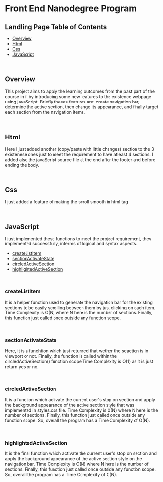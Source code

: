 # Front End Nanodegree Program

## Landling Page Table of Contents

* [Overview](#Overview)
* [Html](#Html)
* [Css](#Css)
* [JavaScript](#JavaScript)

<br />

## Overview
This project aims to apply the learning outcomes from the past part of the course in it by introducing some new features to the existence webpage using javaScript. Briefly theses features are: create navigation bar, determine the active section, then change its appearance, and finally target each section from the navigation items.

<br />

## Html
Here I just added another (copy/paste with little changes) section to the 3 existenese ones just to meet the requirement to have atleast 4 sections. I added also the javaScript source file at the end after the footer and before ending the body.

<br />

## Css

I just added a feature of making the scroll smooth in html tag

<br />

## JavaScript

I just implemented these functions to meet the project requirement, they implemented successfully, interms of logical and syntax aspects.

* [createListItem](##createListItem)
* [sectionActivateState](##sectionActivateState)
* [circledActiveSection](##circledActiveSection)
* [highlightedActiveSection](##highlightedActiveSection)

<br />

### createListItem
It is a helper function used to generate the navigation bar for the existing sections to be easily scrolling between them by just clicking on each item. Time Complexity is O(N) where N here is the number of sections. Finally, this function just called once outside any function scope. 

<br />

### sectionActivateState
Here, it is a funchtion which just returned that wether the seaction is in viewport or not. Finally, the function is called within the circledActiveSection() function scope.Time Complexity is O(1) as it is just return yes or no.

<br />

### circledActiveSection
It is a function which activate the current user's stop on section and apply the background appearance of the active section style that was implemented in styles.css file. Time Complexity is O(N) where N here is the number of sections. Finally, this function just called once outside any function scope. So, overall the program has a Time Complexity of O(N).

<br />

### highlightedActiveSection
It is the final function which activate the current user's stop on section and apply the background appearance of the active section style on the navigation bar. Time Complexity is O(N) where N here is the number of sections. Finally, this function just called once outside any function scope. So, overall the program has a Time Complexity of O(N).
  
